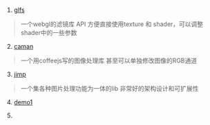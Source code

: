 1. [glfs](https://juejin.im/post/6844903466494607374#heading-0)
> 一个webgl的滤镜库
> API 方便直接使用texture 和 shader，可以调整shader中的一些参数

2. [caman](http://camanjs.com/api/)
> 一个用coffeejs写的图像处理库
> 甚至可以单独修改图像的RGB通道

3. [jimp](https://github.com/oliver-moran/jimp)
> 一个集各种图片处理功能为一体的lib
> 非常好的架构设计和可扩展性

4. [demo1](http://mezzoblue.github.io/PaintbrushJS/demo/)

5. 